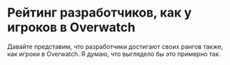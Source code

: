 # Рейтинг разработчиков, как у игроков в Overwatch

Давайте представим, что разработчики достигают своих рангов также, как игроки в Overwatch. Я думаю, что выглядело бы это примерно так.
